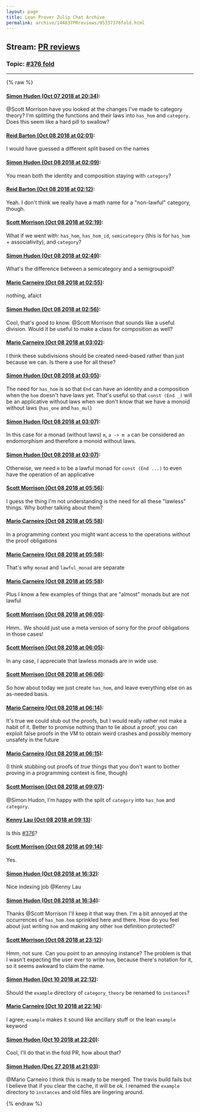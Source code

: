 ```yaml
---
layout: page
title: Lean Prover Zulip Chat Archive 
permalink: archive/144837PRreviews/95337376fold.html
---
```


## Stream: [PR reviews](index.html)
### Topic: [#376 fold](95337376fold.html)

---


{% raw %}
#### [ Simon Hudon (Oct 07 2018 at 20:34)](https://leanprover.zulipchat.com/#narrow/stream/144837-PR%20reviews/topic/%23376%20fold/near/135361568):
<p><span class="user-mention" data-user-id="110087">@Scott Morrison</span> have you looked at the changes I've made to category theory? I'm splitting the functions and their laws into <code>has_hom</code> and <code>category</code>. Does this seem like a hard pill to swallow?</p>

#### [ Reid Barton (Oct 08 2018 at 02:01)](https://leanprover.zulipchat.com/#narrow/stream/144837-PR%20reviews/topic/%23376%20fold/near/135371027):
<p>I would have guessed a different split based on the names</p>

#### [ Simon Hudon (Oct 08 2018 at 02:09)](https://leanprover.zulipchat.com/#narrow/stream/144837-PR%20reviews/topic/%23376%20fold/near/135371292):
<p>You mean both the identity and composition staying with <code>category</code>?</p>

#### [ Reid Barton (Oct 08 2018 at 02:12)](https://leanprover.zulipchat.com/#narrow/stream/144837-PR%20reviews/topic/%23376%20fold/near/135371420):
<p>Yeah. I don't think we really have a math name for a "non-lawful" category, though.</p>

#### [ Scott Morrison (Oct 08 2018 at 02:19)](https://leanprover.zulipchat.com/#narrow/stream/144837-PR%20reviews/topic/%23376%20fold/near/135371620):
<p>What if we went with: <code>has_hom</code>, <code>has_hom_id</code>, <code>semicategory</code> (this is for <code>has_hom</code> + associativity), and <code>category</code>?</p>

#### [ Simon Hudon (Oct 08 2018 at 02:49)](https://leanprover.zulipchat.com/#narrow/stream/144837-PR%20reviews/topic/%23376%20fold/near/135372533):
<p>What's the difference between a semicategory and a semigroupoid?</p>

#### [ Mario Carneiro (Oct 08 2018 at 02:55)](https://leanprover.zulipchat.com/#narrow/stream/144837-PR%20reviews/topic/%23376%20fold/near/135372686):
<p>nothing, afaict</p>

#### [ Simon Hudon (Oct 08 2018 at 02:56)](https://leanprover.zulipchat.com/#narrow/stream/144837-PR%20reviews/topic/%23376%20fold/near/135372746):
<p>Cool, that's good to know. <span class="user-mention" data-user-id="110087">@Scott Morrison</span> that sounds like a useful division. Would it be useful to make a class for composition as well?</p>

#### [ Mario Carneiro (Oct 08 2018 at 03:02)](https://leanprover.zulipchat.com/#narrow/stream/144837-PR%20reviews/topic/%23376%20fold/near/135372918):
<p>I think these subdivisions should be created need-based rather than just because we can. Is there a use for all these?</p>

#### [ Simon Hudon (Oct 08 2018 at 03:05)](https://leanprover.zulipchat.com/#narrow/stream/144837-PR%20reviews/topic/%23376%20fold/near/135373014):
<p>The need for <code>has_hom</code> is so that <code>End</code> can have an identity and a composition when the <code>hom</code> doesn't have laws yet. That's useful so that <code>const (End _)</code> will be an applicative without laws when we don't know that we have a monoid without laws (<code>has_one</code> and <code>has_mul</code>)</p>

#### [ Simon Hudon (Oct 08 2018 at 03:07)](https://leanprover.zulipchat.com/#narrow/stream/144837-PR%20reviews/topic/%23376%20fold/near/135373073):
<p>In this case for a monad (without laws) <code>m</code>, <code>a -&gt; m a</code> can be considered an endomorphism and therefore a monoid without laws.</p>

#### [ Simon Hudon (Oct 08 2018 at 03:07)](https://leanprover.zulipchat.com/#narrow/stream/144837-PR%20reviews/topic/%23376%20fold/near/135373081):
<p>Otherwise, we need <code>m</code> to be a lawful monad for <code>const (End ...)</code> to even have the operation of an applicative</p>

#### [ Scott Morrison (Oct 08 2018 at 05:56)](https://leanprover.zulipchat.com/#narrow/stream/144837-PR%20reviews/topic/%23376%20fold/near/135378268):
<p>I guess the thing I'm not understanding is the need for all these "lawless" things. Why bother talking about them?</p>

#### [ Mario Carneiro (Oct 08 2018 at 05:58)](https://leanprover.zulipchat.com/#narrow/stream/144837-PR%20reviews/topic/%23376%20fold/near/135378296):
<p>In a programming context you might want access to the operations without the proof obligations</p>

#### [ Mario Carneiro (Oct 08 2018 at 05:58)](https://leanprover.zulipchat.com/#narrow/stream/144837-PR%20reviews/topic/%23376%20fold/near/135378325):
<p>That's why <code>monad</code> and <code>lawful_monad</code> are separate</p>

#### [ Mario Carneiro (Oct 08 2018 at 05:58)](https://leanprover.zulipchat.com/#narrow/stream/144837-PR%20reviews/topic/%23376%20fold/near/135378332):
<p>Plus I know a few examples of things that are "almost" monads but are not lawful</p>

#### [ Scott Morrison (Oct 08 2018 at 06:05)](https://leanprover.zulipchat.com/#narrow/stream/144837-PR%20reviews/topic/%23376%20fold/near/135378548):
<p>Hmm.. We should just use a meta version of sorry for the proof obligations in those cases!</p>

#### [ Scott Morrison (Oct 08 2018 at 06:05)](https://leanprover.zulipchat.com/#narrow/stream/144837-PR%20reviews/topic/%23376%20fold/near/135378551):
<p>In any case, I appreciate that lawless monads are in wide use.</p>

#### [ Scott Morrison (Oct 08 2018 at 06:06)](https://leanprover.zulipchat.com/#narrow/stream/144837-PR%20reviews/topic/%23376%20fold/near/135378597):
<p>So how about today we just create <code>has_hom</code>, and leave everything else on as as-needed basis.</p>

#### [ Mario Carneiro (Oct 08 2018 at 06:14)](https://leanprover.zulipchat.com/#narrow/stream/144837-PR%20reviews/topic/%23376%20fold/near/135378849):
<p>It's true we could stub out the proofs, but I would really rather not make a habit of it. Better to promise nothing than to lie about a proof; you can exploit false proofs in the VM to obtain weird crashes and possibly memory unsafety in the future</p>

#### [ Mario Carneiro (Oct 08 2018 at 06:15)](https://leanprover.zulipchat.com/#narrow/stream/144837-PR%20reviews/topic/%23376%20fold/near/135378865):
<p>(I think stubbing out proofs of <em>true</em> things that you don't want to bother proving in a programming context is fine, though)</p>

#### [ Scott Morrison (Oct 08 2018 at 09:07)](https://leanprover.zulipchat.com/#narrow/stream/144837-PR%20reviews/topic/%23376%20fold/near/135384159):
<p><span class="user-mention" data-user-id="110026">@Simon Hudon</span>, I'm happy with the split of <code>category</code> into <code>has_hom</code> and <code>category</code>.</p>

#### [ Kenny Lau (Oct 08 2018 at 09:13)](https://leanprover.zulipchat.com/#narrow/stream/144837-PR%20reviews/topic/%23376%20fold/near/135384436):
<p>Is this <a href="https://github.com/leanprover/mathlib/issues/376" target="_blank" title="https://github.com/leanprover/mathlib/issues/376">#376</a>?</p>

#### [ Scott Morrison (Oct 08 2018 at 09:14)](https://leanprover.zulipchat.com/#narrow/stream/144837-PR%20reviews/topic/%23376%20fold/near/135384486):
<p>Yes.</p>

#### [ Simon Hudon (Oct 08 2018 at 16:32)](https://leanprover.zulipchat.com/#narrow/stream/144837-PR%20reviews/topic/%23376%20fold/near/135407315):
<p>Nice indexing job <span class="user-mention" data-user-id="110064">@Kenny Lau</span></p>

#### [ Simon Hudon (Oct 08 2018 at 16:34)](https://leanprover.zulipchat.com/#narrow/stream/144837-PR%20reviews/topic/%23376%20fold/near/135407439):
<p>Thanks <span class="user-mention" data-user-id="110087">@Scott Morrison</span> I'll keep it that way then. I'm a bit annoyed at the occurrences of <code>has_hom.hom</code> sprinkled here and there. How do you feel about just writing <code>hom</code> and making any other <code>hom</code> definition protected?</p>

#### [ Scott Morrison (Oct 08 2018 at 23:12)](https://leanprover.zulipchat.com/#narrow/stream/144837-PR%20reviews/topic/%23376%20fold/near/135428255):
<p>Hmm, not sure. Can you point to an annoying instance? The problem is that I wasn't expecting the user ever to write <code>hom</code>, because there's notation for it, so it seems awkward to claim the name.</p>

#### [ Simon Hudon (Oct 10 2018 at 22:12)](https://leanprover.zulipchat.com/#narrow/stream/144837-PR%20reviews/topic/%23376%20fold/near/135565389):
<p>Should the <code>example</code> directory of <code>category_theory</code> be renamed to <code>instances</code>?</p>

#### [ Mario Carneiro (Oct 10 2018 at 22:14)](https://leanprover.zulipchat.com/#narrow/stream/144837-PR%20reviews/topic/%23376%20fold/near/135565479):
<p>I agree; <code>example</code> makes it sound like ancillary stuff or the lean <code>example</code> keyword</p>

#### [ Simon Hudon (Oct 10 2018 at 22:20)](https://leanprover.zulipchat.com/#narrow/stream/144837-PR%20reviews/topic/%23376%20fold/near/135565868):
<p>Cool, I'll do that in the fold PR, how about that?</p>

#### [ Simon Hudon (Dec 27 2018 at 21:03)](https://leanprover.zulipchat.com/#narrow/stream/144837-PR%20reviews/topic/%23376%20fold/near/152618394):
<p><span class="user-mention" data-user-id="110049">@Mario Carneiro</span> I think this is ready to be merged. The travis build fails but I believe that if you clear the cache, it will be ok. I renamed the <code>example</code> directory to <code>instances</code> and old files are lingering around.</p>


{% endraw %}
